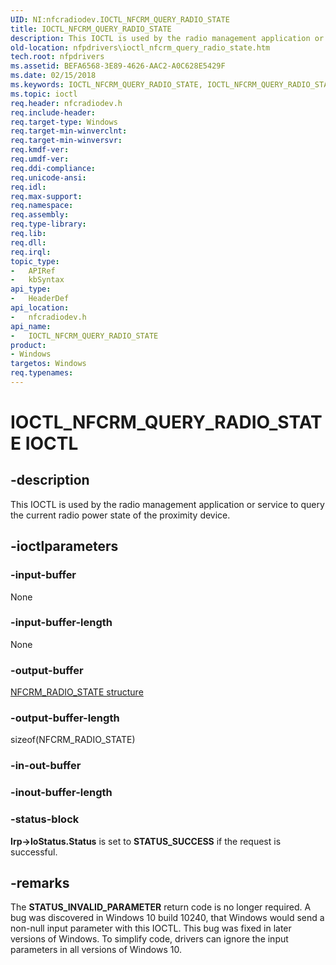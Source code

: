```yaml
---
UID: NI:nfcradiodev.IOCTL_NFCRM_QUERY_RADIO_STATE
title: IOCTL_NFCRM_QUERY_RADIO_STATE
description: This IOCTL is used by the radio management application or service to query the current radio power state of the proximity device.
old-location: nfpdrivers\ioctl_nfcrm_query_radio_state.htm
tech.root: nfpdrivers
ms.assetid: BEFA6568-3E89-4626-AAC2-A0C628E5429F
ms.date: 02/15/2018
ms.keywords: IOCTL_NFCRM_QUERY_RADIO_STATE, IOCTL_NFCRM_QUERY_RADIO_STATE control, IOCTL_NFCRM_QUERY_RADIO_STATE control code [Near-Field Proximity Drivers], nfcradiodev/IOCTL_NFCRM_QUERY_RADIO_STATE, nfpdrivers.ioctl_nfcrm_query_radio_state
ms.topic: ioctl
req.header: nfcradiodev.h
req.include-header: 
req.target-type: Windows
req.target-min-winverclnt: 
req.target-min-winversvr: 
req.kmdf-ver: 
req.umdf-ver: 
req.ddi-compliance: 
req.unicode-ansi: 
req.idl: 
req.max-support: 
req.namespace: 
req.assembly: 
req.type-library: 
req.lib: 
req.dll: 
req.irql: 
topic_type:
-	APIRef
-	kbSyntax
api_type:
-	HeaderDef
api_location:
-	nfcradiodev.h
api_name:
-	IOCTL_NFCRM_QUERY_RADIO_STATE
product:
- Windows
targetos: Windows
req.typenames: 
---
```


# IOCTL_NFCRM_QUERY_RADIO_STATE IOCTL


## -description


This IOCTL is used by the radio management application or service to query the current radio power state of the proximity device.


## -ioctlparameters




### -input-buffer

None


### -input-buffer-length

None


### -output-buffer


<a href="https://msdn.microsoft.com/414486ED-464D-4CAF-95C2-9AC59D608816"> NFCRM_RADIO_STATE structure</a>



### -output-buffer-length

sizeof(NFCRM_RADIO_STATE)


### -in-out-buffer








### -inout-buffer-length








### -status-block

<b>Irp-&gt;IoStatus.Status</b> is set to <b>STATUS_SUCCESS</b> if the request is successful.


## -remarks



The <b>STATUS_INVALID_PARAMETER</b> return code is no longer required. A bug was discovered in Windows 10 build 10240, that Windows would send a non-null input parameter with this IOCTL. This bug was fixed in later versions of Windows. To simplify code, drivers can ignore the input parameters in all versions of Windows 10.



